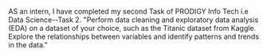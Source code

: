AS an intern, I have completed my second Task of PRODIGY Info Tech i.e 
Data Science--Task 2.
"Perform data cleaning and exploratory data analysis (EDA) on a dataset of your choice, such as the Titanic dataset from Kaggle. Explore the relationships between variables and identify patterns and trends in the data."
